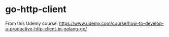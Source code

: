# go-http-client
From this Udemy course: https://www.udemy.com/course/how-to-develop-a-productive-http-client-in-golang-go/
